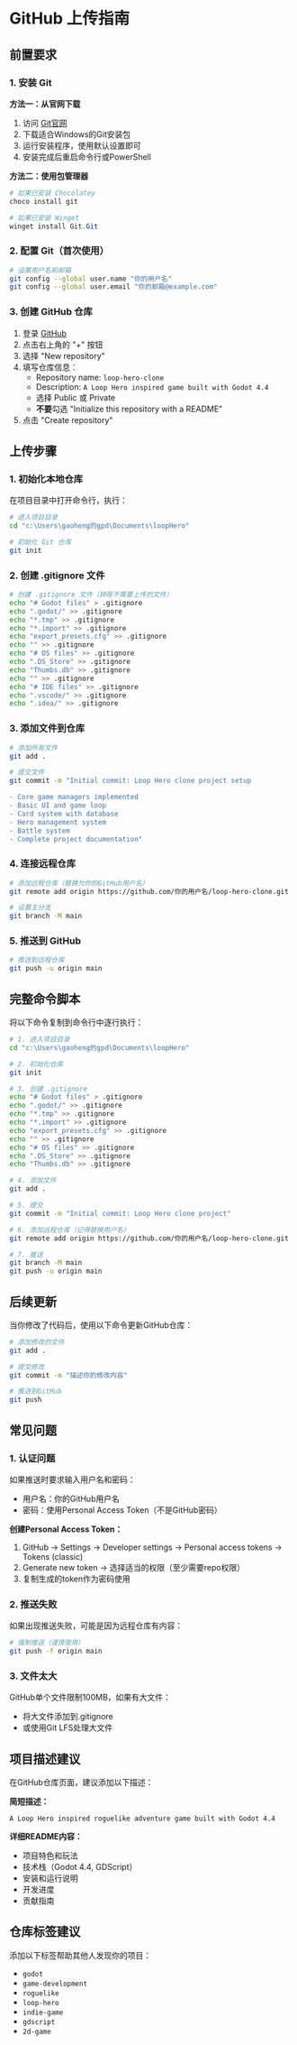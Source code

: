 # GitHub 上传指南

## 前置要求

### 1. 安装 Git

**方法一：从官网下载**
1. 访问 [Git官网](https://git-scm.com/download/win)
2. 下载适合Windows的Git安装包
3. 运行安装程序，使用默认设置即可
4. 安装完成后重启命令行或PowerShell

**方法二：使用包管理器**
```powershell
# 如果已安装 Chocolatey
choco install git

# 如果已安装 Winget
winget install Git.Git
```

### 2. 配置 Git（首次使用）

```bash
# 设置用户名和邮箱
git config --global user.name "你的用户名"
git config --global user.email "你的邮箱@example.com"
```

### 3. 创建 GitHub 仓库

1. 登录 [GitHub](https://github.com)
2. 点击右上角的 "+" 按钮
3. 选择 "New repository"
4. 填写仓库信息：
   - Repository name: `loop-hero-clone`
   - Description: `A Loop Hero inspired game built with Godot 4.4`
   - 选择 Public 或 Private
   - **不要**勾选 "Initialize this repository with a README"
5. 点击 "Create repository"

## 上传步骤

### 1. 初始化本地仓库

在项目目录中打开命令行，执行：

```bash
# 进入项目目录
cd "c:\Users\gaoheng的gpd\Documents\loopHero"

# 初始化 Git 仓库
git init
```

### 2. 创建 .gitignore 文件

```bash
# 创建 .gitignore 文件（排除不需要上传的文件）
echo "# Godot files" > .gitignore
echo ".godot/" >> .gitignore
echo "*.tmp" >> .gitignore
echo "*.import" >> .gitignore
echo "export_presets.cfg" >> .gitignore
echo "" >> .gitignore
echo "# OS files" >> .gitignore
echo ".DS_Store" >> .gitignore
echo "Thumbs.db" >> .gitignore
echo "" >> .gitignore
echo "# IDE files" >> .gitignore
echo ".vscode/" >> .gitignore
echo ".idea/" >> .gitignore
```

### 3. 添加文件到仓库

```bash
# 添加所有文件
git add .

# 提交文件
git commit -m "Initial commit: Loop Hero clone project setup

- Core game managers implemented
- Basic UI and game loop
- Card system with database
- Hero management system
- Battle system
- Complete project documentation"
```

### 4. 连接远程仓库

```bash
# 添加远程仓库（替换为你的GitHub用户名）
git remote add origin https://github.com/你的用户名/loop-hero-clone.git

# 设置主分支
git branch -M main
```

### 5. 推送到 GitHub

```bash
# 推送到远程仓库
git push -u origin main
```

## 完整命令脚本

将以下命令复制到命令行中逐行执行：

```bash
# 1. 进入项目目录
cd "c:\Users\gaoheng的gpd\Documents\loopHero"

# 2. 初始化仓库
git init

# 3. 创建 .gitignore
echo "# Godot files" > .gitignore
echo ".godot/" >> .gitignore
echo "*.tmp" >> .gitignore
echo "*.import" >> .gitignore
echo "export_presets.cfg" >> .gitignore
echo "" >> .gitignore
echo "# OS files" >> .gitignore
echo ".DS_Store" >> .gitignore
echo "Thumbs.db" >> .gitignore

# 4. 添加文件
git add .

# 5. 提交
git commit -m "Initial commit: Loop Hero clone project"

# 6. 添加远程仓库（记得替换用户名）
git remote add origin https://github.com/你的用户名/loop-hero-clone.git

# 7. 推送
git branch -M main
git push -u origin main
```

## 后续更新

当你修改了代码后，使用以下命令更新GitHub仓库：

```bash
# 添加修改的文件
git add .

# 提交修改
git commit -m "描述你的修改内容"

# 推送到GitHub
git push
```

## 常见问题

### 1. 认证问题

如果推送时要求输入用户名和密码：
- 用户名：你的GitHub用户名
- 密码：使用Personal Access Token（不是GitHub密码）

**创建Personal Access Token：**
1. GitHub → Settings → Developer settings → Personal access tokens → Tokens (classic)
2. Generate new token → 选择适当的权限（至少需要repo权限）
3. 复制生成的token作为密码使用

### 2. 推送失败

如果出现推送失败，可能是因为远程仓库有内容：

```bash
# 强制推送（谨慎使用）
git push -f origin main
```

### 3. 文件太大

GitHub单个文件限制100MB，如果有大文件：
- 将大文件添加到.gitignore
- 或使用Git LFS处理大文件

## 项目描述建议

在GitHub仓库页面，建议添加以下描述：

**简短描述：**
```
A Loop Hero inspired roguelike adventure game built with Godot 4.4
```

**详细README内容：**
- 项目特色和玩法
- 技术栈（Godot 4.4, GDScript）
- 安装和运行说明
- 开发进度
- 贡献指南

## 仓库标签建议

添加以下标签帮助其他人发现你的项目：
- `godot`
- `game-development`
- `roguelike`
- `loop-hero`
- `indie-game`
- `gdscript`
- `2d-game`